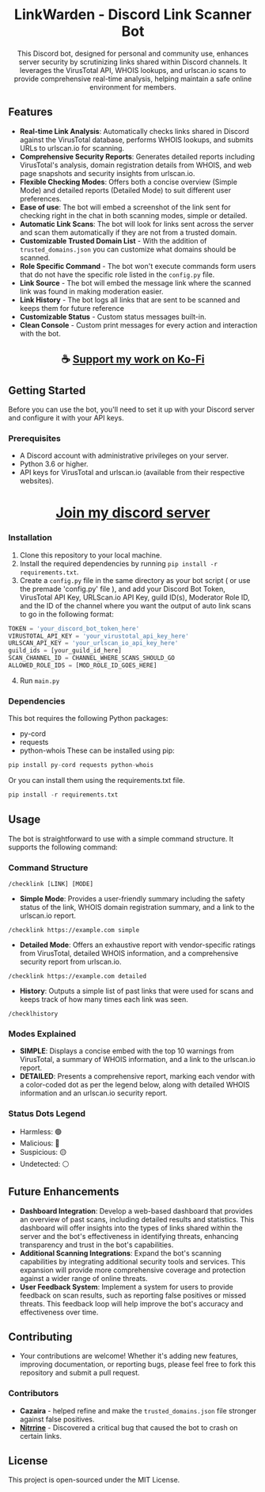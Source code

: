 <div align="center">

# LinkWarden - Discord Link Scanner Bot

This Discord bot, designed for personal and community use, enhances server security by scrutinizing links shared within Discord channels. It leverages the VirusTotal API, WHOIS lookups, and urlscan.io scans to provide comprehensive real-time analysis, helping maintain a safe online environment for members.

</div>

## Features

- **Real-time Link Analysis**: Automatically checks links shared in Discord against the VirusTotal database, performs WHOIS lookups, and submits URLs to urlscan.io for scanning.
- **Comprehensive Security Reports**: Generates detailed reports including VirusTotal's analysis, domain registration details from WHOIS, and web page snapshots and security insights from urlscan.io.
- **Flexible Checking Modes**: Offers both a concise overview (Simple Mode) and detailed reports (Detailed Mode) to suit different user preferences.
- **Ease of use**: The bot will embed a screenshot of the link sent for checking right in the chat in both scanning modes, simple or detailed.
- **Automatic Link Scans**: The bot will look for links sent across the server and scan them automatically if they are not from a trusted domain.
- **Customizable Trusted Domain List** - With the addition of `trusted_domains.json` you can customize what domains should be scanned.
- **Role Specific Command** - The bot won't execute commands form users that do not have the specific role listed in the `config.py` file.
- **Link Source** - The bot will embed the message link where the scanned link was found in making moderation easier.
- **Link History** - The bot logs all links that are sent to be scanned and keeps them for future reference
- **Customizable Status** - Custom status messages built-in.
- **Clean Console** - Custom print messages for every action and interaction with the bot.

<div align="center">

## ☕ [Support my work on Ko-Fi](https://ko-fi.com/thatsinewave)

</div>

## Getting Started

Before you can use the bot, you'll need to set it up with your Discord server and configure it with your API keys.

### Prerequisites

- A Discord account with administrative privileges on your server.
- Python 3.6 or higher.
- API keys for VirusTotal and urlscan.io (available from their respective websites).

<div align="center">

# [Join my discord server](https://discord.gg/2nHHHBWNDw)

</div>

### Installation

1. Clone this repository to your local machine.
2. Install the required dependencies by running `pip install -r requirements.txt`.
3. Create a `config.py` file in the same directory as your bot script ( or use the premade 'config.py' file ), and add your Discord Bot Token, VirusTotal API Key, URLScan.io API Key, guild ID(s), Moderator Role ID, and the ID of the channel where you want the output of auto link scans to go in the following format:

```python
TOKEN = 'your_discord_bot_token_here'
VIRUSTOTAL_API_KEY = 'your_virustotal_api_key_here'
URLSCAN_API_KEY = 'your_urlscan_io_api_key_here'
guild_ids = [your_guild_id_here]
SCAN_CHANNEL_ID = CHANNEL_WHERE_SCANS_SHOULD_GO
ALLOWED_ROLE_IDS = [MOD_ROLE_ID_GOES_HERE]
```
4. Run `main.py`

### Dependencies

This bot requires the following Python packages:
- py-cord
- requests
- python-whois
These can be installed using pip:

```python
pip install py-cord requests python-whois
```

Or you can install them using the requirements.txt file.

```python
pip install -r requirements.txt
```
## Usage

The bot is straightforward to use with a simple command structure. It supports the following command:

### Command Structure

`/checklink [LINK] [MODE]`

- **Simple Mode**: Provides a user-friendly summary including the safety status of the link, WHOIS domain registration summary, and a link to the urlscan.io report.

`/checklink https://example.com simple`

- **Detailed Mode**: Offers an exhaustive report with vendor-specific ratings from VirusTotal, detailed WHOIS information, and a comprehensive security report from urlscan.io.

`/checklink https://example.com detailed`

- **History**: Outputs a simple list of past links that were used for scans and keeps track of how many times each link was seen.

`/checklhistory`

### Modes Explained
- **SIMPLE**: Displays a concise embed with the top 10 warnings from VirusTotal, a summary of WHOIS information, and a link to the urlscan.io report.
- **DETAILED**: Presents a comprehensive report, marking each vendor with a color-coded dot as per the legend below, along with detailed WHOIS information and an urlscan.io security report.

### Status Dots Legend

- Harmless: 🟢
- Malicious: 🔴
- Suspicious: 🟡
- Undetected: ⚪

## Future Enhancements

- **Dashboard Integration**: Develop a web-based dashboard that provides an overview of past scans, including detailed results and statistics. This dashboard will offer insights into the types of links shared within the server and the bot's effectiveness in identifying threats, enhancing transparency and trust in the bot's capabilities.
- **Additional Scanning Integrations**: Expand the bot's scanning capabilities by integrating additional security tools and services. This expansion will provide more comprehensive coverage and protection against a wider range of online threats.
- **User Feedback System**: Implement a system for users to provide feedback on scan results, such as reporting false positives or missed threats. This feedback loop will help improve the bot's accuracy and effectiveness over time.

## Contributing

- Your contributions are welcome! Whether it's adding new features, improving documentation, or reporting bugs, please feel free to fork this repository and submit a pull request.

### Contributors

- **Cazaira** - helped refine and make the `trusted_domains.json` file stronger against false positives.
- **[Nitrrine](https://github.com/Nitrrine)** - Discovered a critical bug that caused the bot to crash on certain links.

## License

This project is open-sourced under the MIT License.
